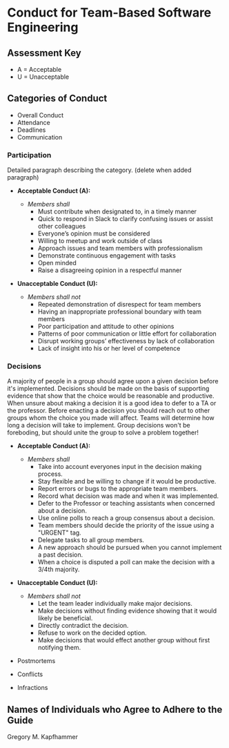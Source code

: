 # Conduct for Team-Based Software Engineering

## Assessment Key

* A = Acceptable
* U = Unacceptable

## Categories of Conduct

* Overall Conduct
* Attendance
* Deadlines
* Communication

### Participation

Detailed paragraph describing the category. (delete when added paragraph)

* **Acceptable Conduct (A):**
  * *Members shall*
    * Must contribute when designated to, in a timely manner
    * Quick to respond in Slack to clarify confusing issues or assist other colleagues
    * Everyone’s opinion must be considered
    * Willing to meetup and work outside of class
    * Approach issues and team members with professionalism
    * Demonstrate continuous engagement with tasks
    * Open minded
    * Raise a disagreeing opinion in a respectful manner

* **Unacceptable Conduct (U):**
  * *Members shall not*
    * Repeated demonstration of disrespect for team members
    * Having an inappropriate professional boundary with team members
    * Poor participation and attitude to other opinions
    * Patterns of poor communication or little effort for collaboration
    * Disrupt working groups’ effectiveness by lack of collaboration
    * Lack of insight into his or her level of competence

### Decisions

A majority of people in a group should agree upon a given decision before it's
implemented. Decisions should be made on the basis of supporting evidence that show
that the choice would be reasonable and productive. When unsure about making a decision
it is a good idea to defer to a TA or the professor. Before enacting a decision you
should reach out to other groups whom the choice you made will affect. Teams will
determine how long a decision will take to implement. Group decisions won't be
foreboding, but should unite the group to solve a problem together!

* **Acceptable Conduct (A):**
  * *Members shall*
    * Take into account everyones input in the decision making process.
    * Stay flexible and be willing to change if it would be productive.
    * Report errors or bugs to the appropriate team members.
    * Record what decision was made and when it was implemented.
    * Defer to the Professor or teaching assistants when concerned about a decision.
    * Use online polls to reach a group consensus about a decision.
    * Team members should decide the priority of the issue using a "URGENT" tag.
    * Delegate tasks to all group members.
    * A new approach should be pursued when you cannot implement a past decision.
    * When a choice is disputed a poll can make the decision with a 3/4th majority.

* **Unacceptable Conduct (U):**
  * *Members shall not*
    * Let the team leader individually make major decisions.
    * Make decisions without finding evidence showing that it would likely be beneficial.
    * Directly contradict the decision.
    * Refuse to work on the decided option.
    * Make decisions that would effect another group without first notifying them.

* Postmortems
* Conflicts
* Infractions

## Names of Individuals who Agree to Adhere to the Guide

Gregory M. Kapfhammer
